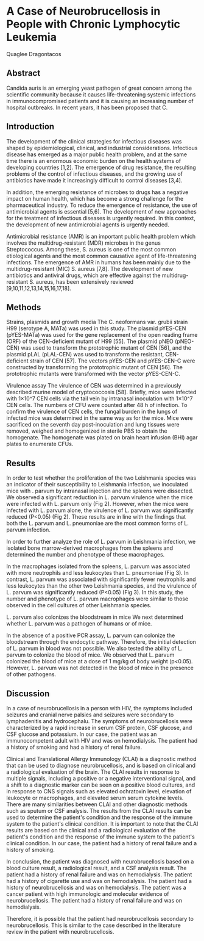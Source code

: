 # A Case of Neurobrucellosis in People with Chronic Lymphocytic Leukemia
Quaglee Dragontacos


## Abstract
Candida auris is an emerging yeast pathogen of great concern among the scientific community because it causes life-threatening systemic infections in immunocompromised patients and it is causing an increasing number of hospital outbreaks. In recent years, it has been proposed that C.


## Introduction
The development of the clinical strategies for infectious diseases was shaped by epidemiological, clinical, and industrial considerations. Infectious disease has emerged as a major public health problem, and at the same time there is an enormous economic burden on the health systems of developing countries [1,2]. The emergence of drug resistance, the resulting problems of the control of infectious diseases, and the growing use of antibiotics have made it increasingly difficult to control diseases [3,4].

In addition, the emerging resistance of microbes to drugs has a negative impact on human health, which has become a strong challenge for the pharmaceutical industry. To reduce the emergence of resistance, the use of antimicrobial agents is essential [5,6]. The development of new approaches for the treatment of infectious diseases is urgently required. In this context, the development of new antimicrobial agents is urgently needed.

Antimicrobial resistance (AMR) is an important public health problem which involves the multidrug-resistant (MDR) microbes in the genus Streptococcus. Among these, S. aureus is one of the most common etiological agents and the most common causative agent of life-threatening infections. The emergence of AMR in humans has been mainly due to the multidrug-resistant (MIC) S. aureus [7,8]. The development of new antibiotics and antiviral drugs, which are effective against the multidrug-resistant S. aureus, has been extensively reviewed [9,10,11,12,13,14,15,16,17,18].


## Methods
Strains, plasmids and growth media
The C. neoformans var. grubii strain H99 (serotype A, MATa) was used in this study. The plasmid pYES-CEN (pYES-MATa) was used for the gene replacement of the open reading frame (ORF) of the CEN-deficient mutant of H99 [55]. The plasmid pNEO (pNEO-CEN) was used to transform the prototrophic mutant of CEN [56], and the plasmid pLAL (pLAL-CEN) was used to transform the resistant, CEN-deficient strain of CEN [57]. The vectors pYES-CEN and pYES-CEN-C were constructed by transforming the prototrophic mutant of CEN [56]. The prototrophic mutants were transformed with the vector pYES-CEN-C.

Virulence assay
The virulence of CEN was determined in a previously described murine model of cryptococcosis [58]. Briefly, mice were infected with 1×10^7 CEN cells via the tail vein by intranasal inoculation with 1×10^7 CEN cells. The numbers of CFU were counted after 48 h of infection. To confirm the virulence of CEN cells, the fungal burden in the lungs of infected mice was determined in the same way as for the mice. Mice were sacrificed on the seventh day post-inoculation and lung tissues were removed, weighed and homogenized in sterile PBS to obtain the homogenate. The homogenate was plated on brain heart infusion (BHI) agar plates to enumerate CFUs.


## Results

In order to test whether the proliferation of the two Leishmania species was an indicator of their susceptibility to Leishmania infection, we inoculated mice with . parvum by intranasal injection and the spleens were dissected. We observed a significant reduction in L. parvum virulence when the mice were infected with L. parvum only (Fig 2). However, when the mice were infected with L. parvum alone, the virulence of L. parvum was significantly reduced (P<0.05) (Fig 2). These results are in line with the findings that both the L. parvum and L. pneumoniae are the most common forms of L. parvum infection.

In order to further analyze the role of L. parvum in Leishmania infection, we isolated bone marrow-derived macrophages from the spleens and determined the number and phenotype of these macrophages.

In the macrophages isolated from the spleens, L. parvum was associated with more neutrophils and less leukocytes than L. pneumoniae (Fig 3). In contrast, L. parvum was associated with significantly fewer neutrophils and less leukocytes than the other two Leishmania species, and the virulence of L. parvum was significantly reduced (P<0.05) (Fig 3). In this study, the number and phenotype of L. parvum macrophages were similar to those observed in the cell cultures of other Leishmania species.

L. parvum also colonizes the bloodstream in mice
We next determined whether L. parvum was a pathogen of humans or of mice.

In the absence of a positive PCR assay, L. parvum can colonize the bloodstream through the endocytic pathway. Therefore, the initial detection of L. parvum in blood was not possible. We also tested the ability of L. parvum to colonize the blood of mice. We observed that L. parvum colonized the blood of mice at a dose of 1 mg/kg of body weight (p<0.05). However, L. parvum was not detected in the blood of mice in the presence of other pathogens.


## Discussion

In a case of neurobrucellosis in a person with HIV, the symptoms included seizures and cranial nerve palsies and seizures were secondary to lymphadenitis and hydrocephalu. The symptoms of neurobrucellosis were characterized by a rapid increase in serum CSF protein, CSF glucose, and CSF glucose and potassium. In our case, the patient was an immunocompetent adult with HIV and was on hemodialysis. The patient had a history of smoking and had a history of renal failure.

Clinical and Translational Allergy Immunology (CLAI) is a diagnostic method that can be used to diagnose neurobrucellosis, and is based on clinical and a radiological evaluation of the brain. The CLAI results in response to multiple signals, including a positive or a negative interventional signal, and a shift to a diagnostic marker can be seen on a positive blood cultures, and in response to CNS signals such as elevated ochratoxin level, elevation of leukocyte or macrophages, and elevated serum serum cytokine levels. There are many similarities between CLAI and other diagnostic methods such as sputum or CSF analysis. The results from the CLAI results can be used to determine the patient's condition and the response of the immune system to the patient's clinical condition. It is important to note that the CLAI results are based on the clinical and a radiological evaluation of the patient's condition and the response of the immune system to the patient's clinical condition. In our case, the patient had a history of renal failure and a history of smoking.

In conclusion, the patient was diagnosed with neurobrucellosis based on a blood culture result, a radiological result, and a CSF analysis result. The patient had a history of renal failure and was on hemodialysis. The patient had a history of cigarette use and was on hemodialysis. The patient had a history of neurobrucellosis and was on hemodialysis. The patient was a cancer patient with high immunologic and molecular evidence of neurobrucellosis. The patient had a history of renal failure and was on hemodialysis.

Therefore, it is possible that the patient had neurobrucellosis secondary to neurobrucellosis. This is similar to the case described in the literature review in the patient with neurobrucellosis.
